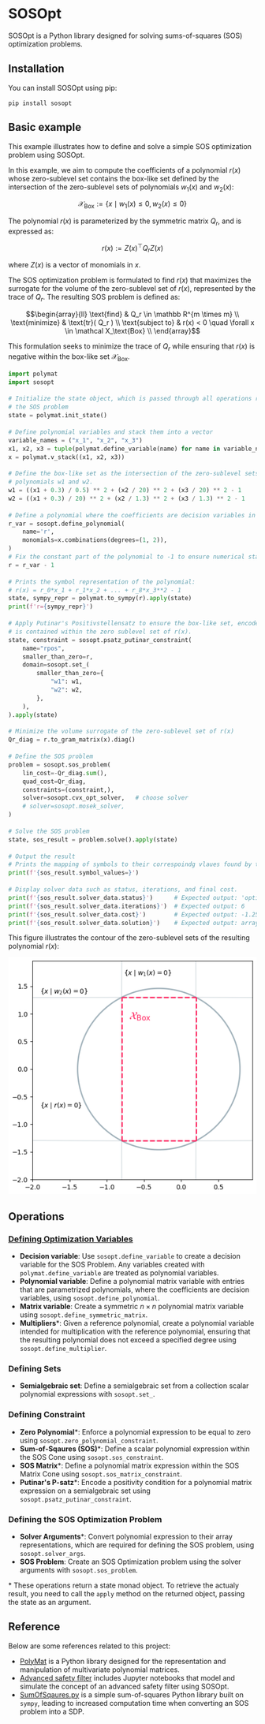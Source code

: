 # SOSOpt

SOSOpt is a Python library designed for solving sums-of-squares (SOS) optimization problems.

## Installation

You can install SOSOpt using pip:

```
pip install sosopt
```

## Basic example

This example illustrates how to define and solve a simple SOS optimization problem using SOSOpt.

In this example, we aim to compute the coefficients of a polynomial $r(x)$ whose zero-sublevel set contains the box-like set defined by the intersection of the zero-sublevel sets of polynomials $w_1(x)$ and $w_2(x)$:

$$\mathcal X_\text{Box} := \lbrace x \mid w_1(x) \leq 0, w_2(x) \leq 0 \rbrace$$

The polynomial $r(x)$ is parameterized by the symmetric matrix $Q_r$, and is expressed as:

$$r(x) := Z(x)^\top Q_r Z(x)$$

where $Z(x)$ is a vector of monomials in $x$.

The SOS optimization problem is formulated to find $r(x)$ that maximizes the surrogate for the volume of the zero-sublevel set of $r(x)$, represented by the trace of $Q_r$. 
The resulting SOS problem is defined as:

$$\begin{array}{ll}
    \text{find} & Q_r \in \mathbb R^{m \times m} \\
    \text{minimize} & \text{tr}( Q_r ) \\
    \text{subject to} & r(x) < 0 \quad \forall x \in \mathcal X_\text{Box} \\
\end{array}$$

This formulation seeks to minimize the trace of $Q_r$ while ensuring that $r(x)$ is negative within the box-like set $\mathcal X_\text{Box}$.

``` python
import polymat
import sosopt

# Initialize the state object, which is passed through all operations related to solving
# the SOS problem
state = polymat.init_state()

# Define polynomial variables and stack them into a vector
variable_names = ("x_1", "x_2", "x_3")
x1, x2, x3 = tuple(polymat.define_variable(name) for name in variable_names)
x = polymat.v_stack((x1, x2, x3))

# Define the box-like set as the intersection of the zero-sublevel sets of two
# polynomials w1 and w2.
w1 = ((x1 + 0.3) / 0.5) ** 2 + (x2 / 20) ** 2 + (x3 / 20) ** 2 - 1
w2 = ((x1 + 0.3) / 20) ** 2 + (x2 / 1.3) ** 2 + (x3 / 1.3) ** 2 - 1

# Define a polynomial where the coefficients are decision variables in the SOS problem
r_var = sosopt.define_polynomial(
    name='r',
    monomials=x.combinations(degrees=(1, 2)),
)
# Fix the constant part of the polynomial to -1 to ensure numerical stability
r = r_var - 1

# Prints the symbol representation of the polynomial:
# r(x) = r_0*x_1 + r_1*x_2 + ... + r_8*x_3**2 - 1
state, sympy_repr = polymat.to_sympy(r).apply(state)
print(f'r={sympy_repr}')

# Apply Putinar's Positivstellensatz to ensure the box-like set, encoded by w1 and w2, 
# is contained within the zero sublevel set of r(x).
state, constraint = sosopt.psatz_putinar_constraint(
    name="rpos",
    smaller_than_zero=r,
    domain=sosopt.set_(
        smaller_than_zero={
            "w1": w1,
            "w2": w2,
        },
    ),
).apply(state)

# Minimize the volume surrogate of the zero-sublevel set of r(x)
Qr_diag = r.to_gram_matrix(x).diag()

# Define the SOS problem
problem = sosopt.sos_problem(
    lin_cost=-Qr_diag.sum(),
    quad_cost=Qr_diag,
    constraints=(constraint,),
    solver=sosopt.cvx_opt_solver,   # choose solver
    # solver=sosopt.mosek_solver,
)

# Solve the SOS problem
state, sos_result = problem.solve().apply(state)

# Output the result
# Prints the mapping of symbols to their correspoindg vlaues found by the solver
print(f'{sos_result.symbol_values=}')

# Display solver data such as status, iterations, and final cost.
print(f'{sos_result.solver_data.status}')      # Expected output: 'optimal'
print(f'{sos_result.solver_data.iterations}')  # Expected output: 6
print(f'{sos_result.solver_data.cost}')        # Expected output: -1.2523582776230828
print(f'{sos_result.solver_data.solution}')    # Expected output: array([ 5.44293046e-01, ...])
```

This figure illustrates the contour of the zero-sublevel sets of the resulting polynomial $r(x)$:

![sos problem result](docs/images/readmeexample_plot.png)

## Operations


### [Defining Optimization Variables](https://github.com/MichaelSchneeberger/sosopt/blob/main/sosopt/polymat/from_.py)

- **Decision variable**: Use `sosopt.define_variable` to create a decision variable for the SOS Problem. Any variables created with `polymat.define_variable` are treated as polynomial variables.
- **Polynomial variable**: Define a polynomial matrix variable with entries that are parametrized polynomials, where the coefficients are decision variables, using `sosopt.define_polynomial`.
- **Matrix variable**: Create a symmetric $n \times n$ polynomial matrix variable using `sosopt.define_symmetric_matrix`.
- **Multipliers***: Given a reference polynomial, create a polynomial variable intended for multiplication with the reference polynomial, ensuring that the resulting polynomial does not exceed a specified degree using `sosopt.define_multiplier`. 


### Defining Sets

- **Semialgebraic set**: Define a semialgebraic set from a collection scalar polynomial expressions with `sosopt.set_`.


### Defining Constraint

- **Zero Polynomial***: Enforce a polynomial expression to be equal to zero using `sosopt.zero_polynomial_constraint`.
- **Sum-of-Sqaures (SOS)***: Define a scalar polynomial expression within the SOS Cone using `sosopt.sos_constraint`.
- **SOS Matrix***: Define a polynomial matrix expression within the SOS Matrix Cone using `sosopt.sos_matrix_constraint`.
- **Putinar's P-satz***: Encode a positivity condition for a polynomial matrix expression on a semialgebraic set using `sosopt.psatz_putinar_constraint`.

### Defining the SOS Optimization Problem

- **Solver Arguments***: Convert polynomial expression to their array representations, which are required for defining the SOS problem, using `sosopt.solver_args`.
- **SOS Problem**: Create an SOS Optimization problem using the solver arguments with `sosopt.sos_problem`.


\* These operations return a state monad object. To retrieve the actualy result, you need to call the `apply` method on the returned object, passing the state as an argument.



## Reference

Below are some references related to this project:

* [PolyMat](https://github.com/MichaelSchneeberger/polymat) is a Python library designed for the representation and manipulation of multivariate polynomial matrices.
* [Advanced safety filter](https://github.com/MichaelSchneeberger/advanced-safety-filter) includes Jupyter notebooks that model and simulate the concept of an advanced safety filter using SOSOpt.
* [SumOfSqaures.py](https://github.com/yuanchenyang/SumOfSquares.py) is a simple sum-of-squares Python library built on `sympy`, leading to increased computation time when converting an SOS problem into a SDP.

